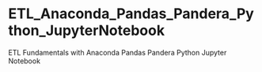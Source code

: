 # ETL_Anaconda_Pandas_Pandera_Python_JupyterNotebook
ETL Fundamentals with Anaconda Pandas Pandera Python Jupyter Notebook
